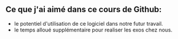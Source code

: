 ## Ce que j'ai aimé dans ce cours de Github:  
* le potentiel d'utilisation de ce logiciel dans notre futur travail. 
* le temps alloué supplémentaire pour realiser les exos chez nous.
